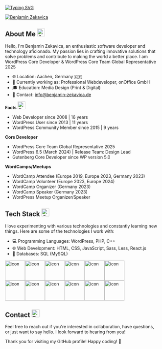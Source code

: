  [![Typing SVG](https://readme-typing-svg.demolab.com?font=Fira+Code&duration=3000&pause=500&random=false&width=435&lines=Hallo+I'm+Benjamin+Zekavica+%F0%9F%91%8B;Webdeveloper%2C+Trainer;Media+Designer%2C+IHK+Examiner;I'm+from+Aachen%2C+Germany+%F0%9F%87%A9%F0%9F%87%AA)]()

[![Benjamin Zekavica](https://www.cardpress.us/card?username=benjamin_zekavica&badges=true)](https://www.benjamin-zekavica.de/)


## About Me <img src="https://raw.githubusercontent.com/Tarikul-Islam-Anik/Animated-Fluent-Emojis/master/Emojis/Smilies/Alien.png" alt="Alien" width="25" height="25" />

Hello, I'm Benjamin Zekavica, an enthusiastic software developer and technology aficionado. My passion lies in crafting innovative solutions that solve problems and contribute to making the world a better place. I am WordPress Core Developer & WordPress Core Team Global Representative 2025

- 🌐 Location: Aachen, Germany 🇩🇪
- 💼 Currently working as: Professional Webdeveloper, onOffice GmbH
- 🎓 Education: Media Design (Print & Digital)
- 📧 Contact: info@benjamin-zekavica.de


**Facts** <img src="https://raw.githubusercontent.com/Tarikul-Islam-Anik/Animated-Fluent-Emojis/master/Emojis/Smilies/Cowboy%20Hat%20Face.png" alt="Cowboy Hat Face" width="25" height="25" /> 
- Web Developer since 2008 | 16 years  
- WordPress User since 2013 | 11 years  
- WordPress Community Member since 2015 | 9 years

**Core Developer**  
- WordPress Core Team Global Representative 2025
- WordPress 6.5 (March 2024) | Release Team: Design Lead  
- Gutenberg Core Developer since WP version 5.0

**WordCamps/Meetups**  
- WordCamp Attendee (Europe 2019, Europe 2023, Germany 2023)  
- WordCamp Volunteer (Europe 2023, Europe 2024)  
- WordCamp Organizer (Germany 2023)  
- WordCamp Speaker (Germany 2023)  
- WordPress Meetup Organizer/Speaker


## Tech Stack <img src="https://raw.githubusercontent.com/Tarikul-Islam-Anik/Animated-Fluent-Emojis/master/Emojis/Smilies/Grinning%20Face%20with%20Smiling%20Eyes.png" alt="Grinning Face with Smiling Eyes" width="25" height="25" />

I love experimenting with various technologies and constantly learning new things. Here are some of the technologies I work with:

- 💻 Programming Languages: WordPress, PHP, C++
- 🌐 Web Development: HTML, CSS, JavaScript, Sass, Less, React.js
- 🚀 Databases: SQL (MySQL)

<div style="display: flex; align-items: flex-start;"><img src="https://techstack-generator.vercel.app/sass-icon.svg" alt="icon" width="65" height="65" /><img src="https://techstack-generator.vercel.app/webpack-icon.svg" alt="icon" width="65" height="65" /><img src="https://techstack-generator.vercel.app/gatsby-icon.svg" alt="icon" width="65" height="65" /><img src="https://techstack-generator.vercel.app/react-icon.svg" alt="icon" width="65" height="65" /><img src="https://techstack-generator.vercel.app/js-icon.svg" alt="icon" width="65" height="65" /><img src="https://techstack-generator.vercel.app/graphql-icon.svg" alt="icon" width="65" height="65" /></div><div style="display: flex; align-items: flex-start;"><img src="https://techstack-generator.vercel.app/restapi-icon.svg" alt="icon" width="65" height="65" /><img src="https://techstack-generator.vercel.app/docker-icon.svg" alt="icon" width="65" height="65" /><img src="https://techstack-generator.vercel.app/mysql-icon.svg" alt="icon" width="65" height="65" /><img src="https://techstack-generator.vercel.app/nginx-icon.svg" alt="icon" width="65" height="65" /><img src="https://techstack-generator.vercel.app/github-icon.svg" alt="icon" width="65" height="65" /><img src="https://techstack-generator.vercel.app/ts-icon.svg" alt="icon" width="65" height="65" /></div>  



## Contact <img src="https://raw.githubusercontent.com/Tarikul-Islam-Anik/Animated-Fluent-Emojis/master/Emojis/Smilies/Robot.png" alt="Robot" width="25" height="25" />

Feel free to reach out if you're interested in collaboration, have questions, or just want to say hello. I look forward to hearing from you!

Thank you for visiting my GitHub profile! Happy coding! 🚀
